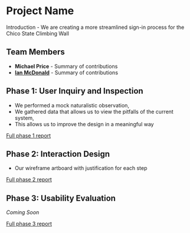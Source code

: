 # Project Name

Introduction - We are creating a more streamlined sign-in process for the Chico State Climbing Wall

## Team Members

* **Michael Price** - Summary of contributions
* [**Ian McDonald**](https://github.com/UsabilityEngineering/uxportfolio-imcdonald1) - Summary of contributions

## Phase 1: User Inquiry and Inspection

* We performed a mock naturalistic observation,
* We gathered data that allows us to view the pitfalls of the current system,
* This allows us to improve the design in a meaningful way

[Full phase 1 report](phase1/)

## Phase 2: Interaction Design

* Our wireframe artboard with justification for each step

[Full phase 2 report](phase2/)

## Phase 3: Usability Evaluation

*Coming Soon*

[Full phase 3 report](phase3/)
